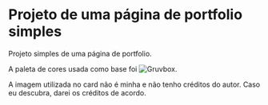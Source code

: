 ﻿# Projeto de uma página de portfolio simples

Projeto simples de uma página de portfolio.

A paleta de cores usada como base foi ![Gruvbox](https://github.com/morhetz/gruvbox).

A imagem utilizada no card não é minha e não tenho créditos do autor. Caso eu descubra, darei os créditos de acordo.
